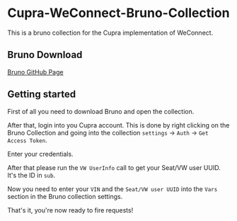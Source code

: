 # Cupra-WeConnect-Bruno-Collection

This is a bruno collection for the Cupra implementation of WeConnect.

## Bruno Download

[Bruno GitHub Page](https://github.com/usebruno/bruno)

## Getting started

First of all you need to download Bruno and open the collection.

After that, login into you Cupra account. This is done by right clicking on the Bruno Collection and going into the collection `settings` -> `Auth` -> `Get Access Token`.

Enter your credentials.

After that please run the `VW UserInfo` call to get your Seat/VW user UUID. It's the ID in `sub`.

Now you need to enter your `VIN` and the `Seat/VW user UUID` into the `Vars` section in the Bruno collection settings.

That's it, you're now ready to fire requests!
